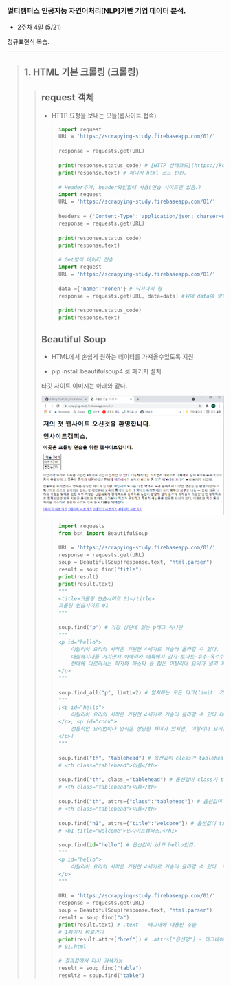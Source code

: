 ### 멀티캠퍼스 인공지능 자연어처리[NLP]기반 기업 데이터 분석.
- 2주차 4일 (5/21)

정규표현식 복습.

---
> ## 1. HTML 기본 크롤링 (크롤링)
>> ## request 객체
>> - HTTP 요청을 보내는 모듈(웹사이트 접속)
>>> ```Python
>>> import request
>>> URL = 'https://scrapying-study.firebaseapp.com/01/'
>>> 
>>> response = requests.get(URL)
>>> 
>>> print(response.status_code) # [HTTP 상태코드](https://ko.wikipedia.org/wiki/HTTP_%EC%83%81%ED%83%9C_%EC%BD%94%EB%93%9C) 반환 -> 200 (정상 작동)
>>> print(response.text) # 페이지 html 코드 반환.
>>> 
>>> # Header추가, header확인할때 사용(연습 사이트엔 없음.)
>>> import request
>>> URL = 'https://scrapying-study.firebaseapp.com/01/'
>>> 
>>> headers = {'Content-Type':'application/json; charser=utf-8'}
>>> response = requests.get(URL) 
>>> 
>>> print(response.status_code)
>>> print(response.text)
>>> 
>>> # Get방식 데이터 전송
>>> import request
>>> URL = 'https://scrapying-study.firebaseapp.com/01/'
>>> 
>>> data ={'name':'ronen'} # 딕셔너리 형
>>> response = requests.get(URL, data=data) #뒤에 data에 알맞은 변수 전달. 
>>> 
>>> print(response.status_code)
>>> print(response.text)
>>> ```
>> ## Beautiful Soup
>> - HTML에서 손쉽게 원하는 데이터를 가져올수있도록 지원
>> 
>> - pip install beautifulsoup4 로 패키지 설치
>> 
>> 타깃 사이트 이미지는 아래와 같다.
>> 
>> ![크롤링_연습_사이트_01](./image/크롤링_연습_사이트_01.png)
>> 
>>> ```Python
>>> import requests
>>> from bs4 import BeautifulSoup
>>> 
>>> URL = 'https://scrapying-study.firebaseapp.com/01/'
>>> response = requests.get(URL)
>>> soup = BeautifulSoup(response.text, "html.parser")
>>> result = soup.find("title")
>>> print(result)
>>> print(result.text)
>>> """
>>> <title>크롤링 연습사이트 01</title>
>>> 크롤링 연습사이트 01
>>> """
>>> 
>>> soup.find("p") # 가장 상단에 있는 p태그 하나만
>>> """
>>> <p id="hello">
>>>     이탈리아 요리의 시작은 기원전 4세기로 거슬러 올라갈 수 있다.
>>>     대항해시대를 거치면서 아메리카 대륙에서 감자·토마토·후추·옥수수 등이 유입되어 그 종류와 풍미가 다양해졌고
>>>     현대에 이르러서는 피자와 파스타 등 많은 이탈리아 요리가 널리 퍼지게 되었다.
>>> </p>
>>> """
>>> 
>>> soup.find_all("p", limti=2) # 일치하는 모든 탸그(limit: 가져올 갯수제한., 생략가능)
>>> """
>>> [<p id="hello">
>>>     이탈리아 요리의 시작은 기원전 4세기로 거슬러 올라갈 수 있다.대항해시대를 거치면서 아메리카 대륙에서 감자·토마토·후추·옥수수 등이 유입되어 그 종류와 풍미가 다양해졌고 현대에 이르러서는 피자와 파스타 등 많은 이탈리아 요리가 널리 퍼지게 되었다.
>>> </p>, <p id="cook">
>>>     전통적인 요리법이나 양식은 상당한 차이가 있지만, 이탈리아 요리는 다른 국가의 요리 문화에서 다양한 영감을 줄 만큼 다양하고 혁신적인 것으로 평가되고 있다. 각 지방마다 고유의 특색이 있어 그 양식도 다양하지만 크게 북부와 남부로 나눌 수 있다. 다른 나라와 국경을 맞대고 있던 북부 지방은 산업화되어 경제적으로 풍족하고 농업이 발달해 쌀이 풍부해 유제품이 다양한 반면 경제적으로 침체되었던 남부 지방은 올리브와 토마토, 모차렐라 치즈가 유명하고 특별히 해산물을 활용한 요리가 많다. 식재료와 치즈 등의 차이는 파스타의 종류와 소스와 수프 등도 다름을 의미한다.
>>> </p>]
>>> """
>>> 
>>> soup.find("th", "tablehead") # 옵션값이 class가 tablehead인것
>>> # <th class="tablehead">이름</th>
>>> 
>>> soup.find("th", class_="tablehead") # 옵션값이 class가 tablehead인것
>>> # <th class="tablehead">이름</th>
>>> 
>>> soup.find("th", attrs={"class":"tablehead"}) # 옵션값이 class가 tablehead인것(옵션명 변경 가능)
>>> # <th class="tablehead">이름</th>
>>> 
>>> soup.find("h1", attrs={"title":"welcome"}) # 옵션값이 title가 welcome인것(옵션명 변경 가능)
>>> # <h1 title="welcome">인사이트캠퍼스.</h1>
>>> 
>>> soup.find(id="hello") # 옵션값이 id가 hello인것.
>>> """
>>> <p id="hello">
>>>     이탈리아 요리의 시작은 기원전 4세기로 거슬러 올라갈 수 있다. 대항해시대를 거치면서 아메리카 대륙에서 감자·토마토·후추·옥수수 등이 유입되어 그 종류와 풍미가 다양해졌고 현대에 이르러서는 피자와 파스타 등 많은 이탈리아 요리가 널리 퍼지게 되었다.
>>> </p>
>>> """
>>> 
>>> URL = 'https://scrapying-study.firebaseapp.com/01/'
>>> response = requests.get(URL)
>>> soup = BeautifulSoup(response.text, "html.parser")
>>> result = soup.find("a")
>>> print(result.text) # .text - 태그내에 내용만 추출
>>> # 1페이지 바로가기
>>> print(result.attrs["href"]) # .attrs["옵션명"] - 태그내에 옵션을 추출
>>> # 01.html
>>> 
>>> # 결과값에서 다시 검색가능
>>> result = soup.find("table")
>>> result2 = soup.find("table")
>>> ```

